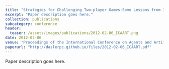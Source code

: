```yaml
---
title: "Strategies for Challenging Two-player Games-Some Lessons from Iterated Traveler's Dilemma"
excerpt: "Paper description goes here."
collection: publications
subcategory: conference
header: 
  teaser: /assets/images/publications/2012-02-06_ICAART.png
date: 2012-02-06
venue: "Proceedings of the International Conference on Agents and Artificial Intelligence (ICAART)"
paperurl: "http://daslerpc.github.io/files/2012-02-06_ICAART.pdf"
---
```


Paper description goes here.